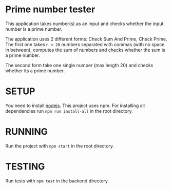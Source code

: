 # Prime number tester

This application takes number(s) as an input and checks whether the input number is a prime number.

The application uses 2 different forms: Check Sum And Prime, Check Prime. The first one takes `n < 20` numbers separated with commas (with no space in between), computes the sum of numbers and checks whether the sum is a prime number.

The second form take one single number (max length 20) and checks whether its a prime number.

# SETUP

You need to install [nodejs](https://nodejs.org/en/). This project uses npm. For installing all dependencies run `npm run install-all` in the root directory.

# RUNNING

Run the project with `npm start` in the root directory.

# TESTING

Run tests with `npm test` in the backend directory.
